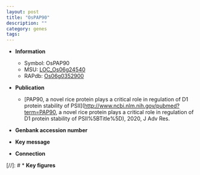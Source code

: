 ```yaml
---
layout: post
title: "OsPAP90"
description: ""
category: genes
tags: 
---
```


* **Information**  
    + Symbol: OsPAP90  
    + MSU: [LOC_Os06g24540](http://rice.uga.edu/cgi-bin/ORF_infopage.cgi?orf=LOC_Os06g24540)  
    + RAPdb: [Os06g0352900](http://rapdb.dna.affrc.go.jp/viewer/gbrowse_details/irgsp1?name=Os06g0352900)  

* **Publication**  
    + [PAP90, a novel rice protein plays a critical role in regulation of D1 protein stability of PSII](http://www.ncbi.nlm.nih.gov/pubmed?term=PAP90, a novel rice protein plays a critical role in regulation of D1 protein stability of PSII%5BTitle%5D), 2020, J Adv Res.

* **Genbank accession number**  

* **Key message**  

* **Connection**  

[//]: # * **Key figures**  


